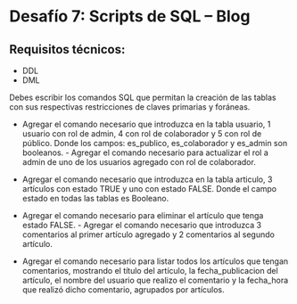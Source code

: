 # Desafío 7: Scripts de SQL – Blog 
 
## Requisitos técnicos:
 - DDL
 - DML 
 
Debes escribir los comandos SQL que permitan la creación de las tablas con sus respectivas restricciones de claves primarias y foráneas. 
 
- Agregar el comando necesario que introduzca en la tabla usuario, 1 usuario con rol de admin, 4 con rol de colaborador y 5 con rol de público. Donde los campos: es_publico, es_colaborador y es_admin son booleanos. - Agregar el comando necesario para actualizar el rol a admin de uno de los usuarios agregado con rol de colaborador.

- Agregar el comando necesario que introduzca en la tabla articulo, 3 artículos con estado TRUE y uno con estado FALSE. Donde el campo estado en todas las tablas es Booleano. 

- Agregar el comando necesario para eliminar el artículo que tenga estado FALSE. - Agregar el comando necesario que introduzca 3 comentarios al primer artículo agregado y 2 comentarios al segundo artículo.

- Agregar el comando necesario para listar todos los artículos que tengan comentarios, mostrando el título del artículo, la fecha_publicacion del artículo, el nombre del usuario que realizo el comentario y la fecha_hora que realizó dicho comentario, agrupados por artículos. 
 
 

